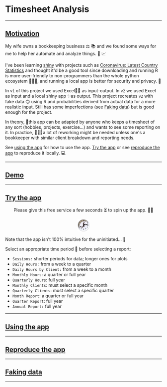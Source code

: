 # Timesheet Analysis

---

## [Motivation](#motivation)

My wife owns a bookkeeping business ⚖️ 📚 and we found some ways for me to help her automate and analyze things. 🤖 📈

I've been learning [shiny](https://shiny.rstudio.com/) with projects such as [Coronavirus: Latest Country Statistics](https://bigbangdata.shinyapps.io/shinyapp/) and thought it'd be a good tool since downloading and running R is more user-friendly to non-programmers than the whole python ecosystem 🐍🐍🐍, and running a local app is better for security and privacy. 🔐

In `v1` of this project we used Excel🐱‍👤 as input-output. In `v2` we used Excel as input and a local shiny app ✨as output. This project recreates `v2` with fake data 🙃 using R and probabilities derived from actual data for a more realistic input. Still has some imperfections (see [Faking data](#faking-data)) but is good enough for the project.


In theory, 👼this app can be adapted by anyone who keeps a timesheet of any sort (hobbies, projects, exercise...) and wants to see some reporting on it. In practice, 👊👊👊a lot of reworking might be needed unless one's a bookkeeper with similar client breakdown and reporting needs.

See [using the app](#using-the-app) for how to use the app. [Try the app](#try-the-app) or see [reproduce the app](#reproduce-the-app) to reproduce it locally. 💻


---

## [Demo](#demo)





---

## [Try the app](#try-the-app)

<center>Please give this free service a few seconds ⏳ to spin up the app. 🙏🏼</center>

[<center><img src="www/monty.png" width=40></center>](https://bigbangdata.shinyapps.io/timesheetanalysis/)


Note that the app isn't 100% intuitive for the uninitiated... 🛐

Select an appropriate time period 📅 before selecting a report:

- `Sessions:` shorter periods for data; longer ones for plots
- `Daily Hours:` from a week to a quarter
- `Daily Hours by Client:` from a week to a month
- `Monthly Hours`: a quarter or full year
- `Quarterly Hours`: full year
- `Monthly Clients`: must select a specific month
- `Quarterly Clients`: must select a specific quarter
- `Month Report`: a quarter or full year
- `Quarter Report`: full year
- `Annual Report:` full year

---

## [Using the app](#using-the-app)



---

## [Reproduce the app](#reproduce-the-app)


---
## [Faking data](#faking-data)




---
